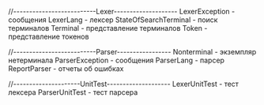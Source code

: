 //--------------------------Lexer--------------------
LexerException - сообщения
LexerLang - лексер
StateOfSearchTerminal - поиск терминалов
Terminal - представление терминалов
Token - представление токенов


//--------------------------Parser-----------------
Nonterminal - экземпляр нетерминала
ParserException - сообщения
ParserLang -  парсер
ReportParser - отчеты об ошибках

//---------------------UnitTest--------------------
LexerUnitTest - тест лексера
ParserUnitTest - тест парсера

